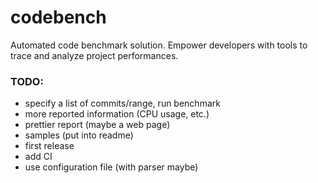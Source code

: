 # codebench
Automated code benchmark solution. Empower developers with tools to trace and analyze project performances.

### TODO:
- specify a list of commits/range, run benchmark
- more reported information (CPU usage, etc.)
- prettier report (maybe a web page)
- samples (put into readme)
- first release
- add CI
- use configuration file (with parser maybe)
